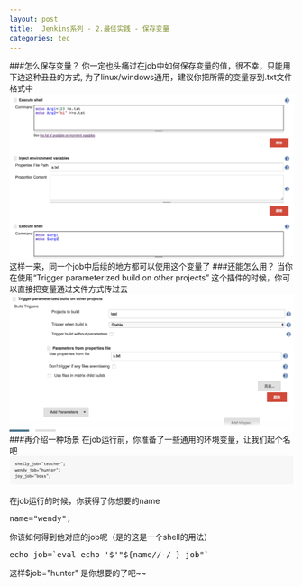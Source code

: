 ```yaml
---
layout: post
title:  Jenkins系列 - 2.最佳实践 - 保存变量
categories: tec
---
```


###怎么保存变量？
你一定也头痛过在job中如何保存变量的值，很不幸，只能用下边这种丑丑的方式, 为了linux/windows通用，建议你把所需的变量存到.txt文件格式中
![screenshot](/assets/images/articles/2016/07/arg.png )
这样一来，同一个job中后续的地方都可以使用这个变量了
###还能怎么用？
当你在使用“Trigger parameterized build on other projects” 这个插件的时候，你可以直接把变量通过文件方式传过去
![screenshot](/assets/images/articles/2016/07/arg2.png )
###再介绍一种场景
在job运行前，你准备了一些通用的环境变量，让我们起个名吧
![screenshot](/assets/images/articles/2016/07/env_name.png )

在job运行的时候，你获得了你想要的name
<pre class="brush: shell; gutter: true;">
name="wendy";
</pre>
你该如何得到他对应的job呢（是的这是一个shell的用法）

<pre class="brush: shell; gutter: true;">
echo job=`eval echo '$'"${name//-/_}_job"`
</pre>
这样$job="hunter" 是你想要的了吧~~
